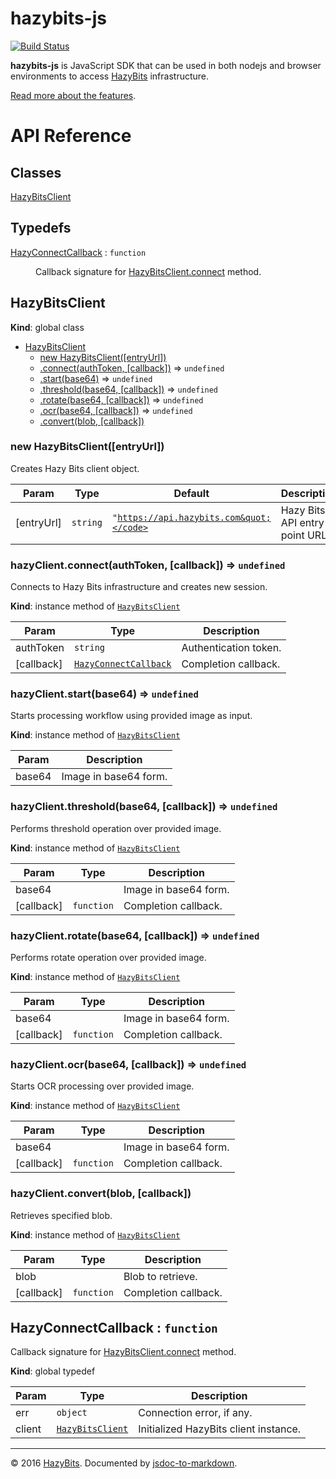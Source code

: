 # hazybits-js

[![Build Status](https://travis-ci.org/hazy-bits/hazybits-js.svg?branch=master)](https://travis-ci.org/hazy-bits/hazybits-js)

**hazybits-js** is JavaScript SDK that can be used in both nodejs and browser environments to access
[HazyBits](https://hazybits.com) infrastructure.

[Read more about the features](https://hazybits.com).

# API Reference

## Classes

<dl>
<dt><a href="#HazyBitsClient">HazyBitsClient</a></dt>
<dd></dd>
</dl>

## Typedefs

<dl>
<dt><a href="#HazyConnectCallback">HazyConnectCallback</a> : <code>function</code></dt>
<dd><p>Callback signature for <a href="HazyBitsClient.connect">HazyBitsClient.connect</a> method.</p>
</dd>
</dl>

<a name="HazyBitsClient"></a>

## HazyBitsClient
**Kind**: global class  

* [HazyBitsClient](#HazyBitsClient)
    * [new HazyBitsClient([entryUrl])](#new_HazyBitsClient_new)
    * [.connect(authToken, [callback])](#HazyBitsClient+connect) ⇒ <code>undefined</code>
    * [.start(base64)](#HazyBitsClient+start) ⇒ <code>undefined</code>
    * [.threshold(base64, [callback])](#HazyBitsClient+threshold) ⇒ <code>undefined</code>
    * [.rotate(base64, [callback])](#HazyBitsClient+rotate) ⇒ <code>undefined</code>
    * [.ocr(base64, [callback])](#HazyBitsClient+ocr) ⇒ <code>undefined</code>
    * [.convert(blob, [callback])](#HazyBitsClient+convert)

<a name="new_HazyBitsClient_new"></a>

### new HazyBitsClient([entryUrl])
Creates Hazy Bits client object.


| Param | Type | Default | Description |
| --- | --- | --- | --- |
| [entryUrl] | <code>string</code> | <code>&quot;https://api.hazybits.com&quot;</code> | Hazy Bits API entry point URL. |

<a name="HazyBitsClient+connect"></a>

### hazyClient.connect(authToken, [callback]) ⇒ <code>undefined</code>
Connects to Hazy Bits infrastructure and creates new session.

**Kind**: instance method of <code>[HazyBitsClient](#HazyBitsClient)</code>  

| Param | Type | Description |
| --- | --- | --- |
| authToken | <code>string</code> | Authentication token. |
| [callback] | <code>[HazyConnectCallback](#HazyConnectCallback)</code> | Completion callback. |

<a name="HazyBitsClient+start"></a>

### hazyClient.start(base64) ⇒ <code>undefined</code>
Starts processing workflow using provided image as input.

**Kind**: instance method of <code>[HazyBitsClient](#HazyBitsClient)</code>  

| Param | Description |
| --- | --- |
| base64 | Image in base64 form. |

<a name="HazyBitsClient+threshold"></a>

### hazyClient.threshold(base64, [callback]) ⇒ <code>undefined</code>
Performs threshold operation over provided image.

**Kind**: instance method of <code>[HazyBitsClient](#HazyBitsClient)</code>  

| Param | Type | Description |
| --- | --- | --- |
| base64 |  | Image in base64 form. |
| [callback] | <code>function</code> | Completion callback. |

<a name="HazyBitsClient+rotate"></a>

### hazyClient.rotate(base64, [callback]) ⇒ <code>undefined</code>
Performs rotate operation over provided image.

**Kind**: instance method of <code>[HazyBitsClient](#HazyBitsClient)</code>  

| Param | Type | Description |
| --- | --- | --- |
| base64 |  | Image in base64 form. |
| [callback] | <code>function</code> | Completion callback. |

<a name="HazyBitsClient+ocr"></a>

### hazyClient.ocr(base64, [callback]) ⇒ <code>undefined</code>
Starts OCR processing over provided image.

**Kind**: instance method of <code>[HazyBitsClient](#HazyBitsClient)</code>  

| Param | Type | Description |
| --- | --- | --- |
| base64 |  | Image in base64 form. |
| [callback] | <code>function</code> | Completion callback. |

<a name="HazyBitsClient+convert"></a>

### hazyClient.convert(blob, [callback])
Retrieves specified blob.

**Kind**: instance method of <code>[HazyBitsClient](#HazyBitsClient)</code>  

| Param | Type | Description |
| --- | --- | --- |
| blob |  | Blob to retrieve. |
| [callback] | <code>function</code> | Completion callback. |

<a name="HazyConnectCallback"></a>

## HazyConnectCallback : <code>function</code>
Callback signature for [HazyBitsClient.connect](HazyBitsClient.connect) method.

**Kind**: global typedef  

| Param | Type | Description |
| --- | --- | --- |
| err | <code>object</code> | Connection error, if any. |
| client | <code>[HazyBitsClient](#HazyBitsClient)</code> | Initialized HazyBits client instance. |


* * *

&copy; 2016 [HazyBits](https://hazybits.com). Documented by [jsdoc-to-markdown](https://github.com/75lb/jsdoc-to-markdown).
